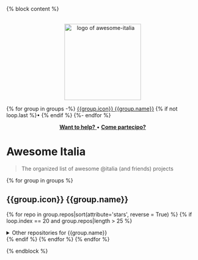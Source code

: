 {% block content %}
<!-- markdownlint-disable line-length no-inline-html -->
<!--
    line-length: Split up badges lines are busier than having long lines
    no-inline-html: We need that sweet center align
-->

<p align="center">
<br>
<img width="200" src="awesome-italia.png" alt="logo of awesome-italia">
<br>
</p>

{% for group in groups -%}
[{{group.icon}} {{group.name}}](#-{{group.slug}}) {% if not loop.last %}•&nbsp;{% endif %}
{%- endfor %}

<p align="center">
<a href="https://developers.italia.it/en/to-do" title="Search issues in need for help" >
    <strong>Want to help?</strong>
</a>
•
<a href="https://come-partecipo.italia.it"
    title="Scopri come contribuire al miglioramento dei servizi pubblici digitali del Paese"
>
    <strong>Come partecipo?</strong>
</a>
</p>

# Awesome Italia

> The organized list of awesome @italia (and friends) projects

{% for group in groups %}
## {{group.icon}} {{group.name}}

{% for repo in group.repos|sort(attribute='stars', reverse = True) %}
{% if loop.index == 20 and group.repos|length > 25 %}
<details>
    <summary>Other repositories for {{group.name}}</summary>
{% endif %}
- [{{repo.slug}}]({{repo.url}})
  <img align="right" src="https://img.shields.io/github/stars/{{repo.organization}}/{{repo.slug}}?label=%E2%AD%90%EF%B8%8F&logo=github" alt="GitHub stars">
  <img align="right" src="https://img.shields.io/github/issues/{{repo.organization}}/{{repo.slug}}" alt="GitHub issues">\
  {{repo.description}}
{% if loop.index == group.repos|length and group.repos|length > 25 %}
</details>
{% endif %}
{% endfor %}
{% endfor %}

{% endblock %}
